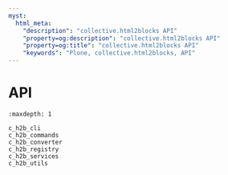 ```yaml
---
myst:
  html_meta:
    "description": "collective.html2blocks API"
    "property=og:description": "collective.html2blocks API"
    "property=og:title": "collective.html2blocks API"
    "keywords": "Plone, collective.html2blocks, API"
---
```


# API

```{toctree}
:maxdepth: 1

c_h2b_cli
c_h2b_commands
c_h2b_converter
c_h2b_registry
c_h2b_services
c_h2b_utils
```